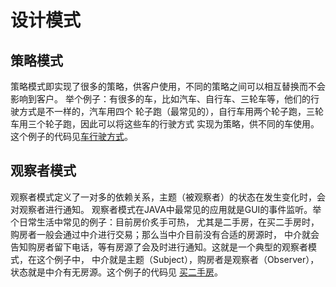 # 设计模式

## 策略模式

策略模式即实现了很多的策略，供客户使用，不同的策略之间可以相互替换而不会影响到客户。
举个例子：有很多的车，比如汽车、自行车、三轮车等，他们的行驶方式是不一样的，汽车用四个
轮子跑（最常见的），自行车用两个轮子跑，三轮车用三个轮子跑，因此可以将这些车的行驶方式
实现为策略，供不同的车使用。这个例子的代码见[车行驶方式](./strategy-pattern)。

## 观察者模式

观察者模式定义了一对多的依赖关系，主题（被观察者）的状态在发生变化时，会对观察者进行通知。
观察者模式在JAVA中最常见的应用就是GUI的事件监听。举个日常生活中常见的例子：目前房价炙手可热，
尤其是二手房，在买二手房时，购房者一般会通过中介进行交易；那么当中介目前没有合适的房源时，
中介就会告知购房者留下电话，等有房源了会及时进行通知。这就是一个典型的观察者模式，在这个例子中，
中介就是主题（Subject），购房者是观察者（Observer），状态就是中介有无房源。这个例子的代码见
[买二手房](./observer-pattern)。

